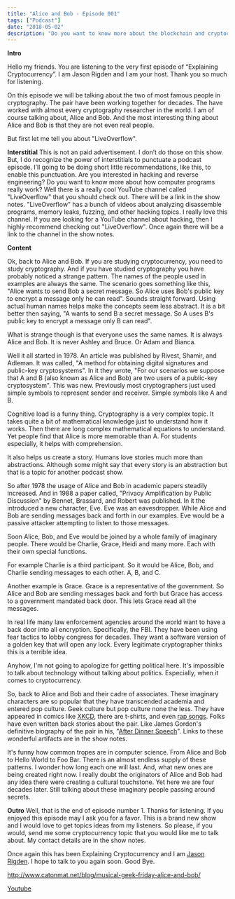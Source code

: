 ```yaml
---
title: "Alice and Bob - Episode 001"
tags: ["Podcast"]
date: "2018-05-02"
description: "Do you want to know more about the blockchain and cryptocurrency?"
---
```

**Intro**

Hello my friends. You are listening to the very first episode of “Explaining Cryptocurrency”. I am Jason Rigden and I am your host. Thank you so much for listening.

On this episode we will be talking about the two of  most famous people in cryptography. The pair have been working together for decades. The have worked with almost every cryptography researcher in the world. I am of course talking about, Alice and Bob. And the most interesting thing about Alice and Bob is that they are not even real people. 

But first let me tell you about "LiveOverflow".

**Interstitial**
This is not an paid advertisement. I don’t do those on this show. But, I do recognize the power of interstitials to punctuate a podcast episode. I’ll going to be doing short little recommendations, like this, to enable this punctuation. Are you interested in hacking and reverse engineering? Do you want to know more about how computer programs really work? Well there is a really cool YouTube channel called "LiveOverflow" that you should check out. There will be a link in the show notes. "LiveOverflow" has a bunch of videos about analyzing disassemble programs, memory leaks, fuzzing, and other hacking topics. I really love this channel. If you are looking for a YouTube channel about hacking, then I highly recommend checking out "LiveOverflow". Once again there will be a link to the channel in the show notes.

**Content**

Ok, back to Alice and Bob. If you are studying cryptocurrency, you need to study cryptography. And if you have studied  cryptography you have probably noticed a strange pattern. The names of the people used in examples are always the same. The scenario goes something like this, "Alice wants to send Bob a secret message. So Alice uses Bob's public key to encrypt a message only he can read". Sounds straight forward. Using actual human names helps make the concepts seem less abstract. It is a bit better then saying, "A wants to send B a secret message. So A uses B's public key to encrypt a message only B can read".

What is strange though is that everyone uses the same names. It is always Alice and Bob. It is never Ashley and Bruce. Or Adam and Bianca. 

Well it all started in 1978. An article was published by Rivest, Shamir, and Adleman. It was called, "A method for obtaining digital signatures and public-key cryptosystems". In it they wrote, "For our scenarios we suppose that A and B (also known as Alice and Bob) are two users of a public-key cryptosystem". This was new. Previously most cryptographers just used simple symbols to represent sender and receiver. Simple symbols like A and B.

Cognitive load is a funny thing. Cryptography is a very complex topic. It takes quite a bit of mathematical knowledge just to understand how it works. Then there are long complex mathematical equations to understand. Yet people find that Alice is more memorable than A. For students especially, it helps with comprehension.

It also helps us create a story. Humans love stories much more than abstractions. Although some might say that every story is an abstraction but that is a topic for another podcast show. 

So after 1978 the usage of Alice and Bob in academic papers steadily increased. And in 1988 a paper called, "Privacy Amplification by Public Discussion" by Bennet, Brassard, and Robert was published. In it the introduced a new character, Eve. Eve was an eavesdropper. While Alice and Bob are sending messages back and forth in our examples. Eve would be a passive attacker attempting to listen to those messages. 

Soon Alice, Bob, and Eve would be joined by a whole family of imaginary people. There would be Charlie, Grace, Heidi and many more. Each with their own special functions. 

For example Charlie is a third participant. So it would be Alice, Bob, and Charlie sending messages to each other. A, B, and C.

Another example is Grace. Grace is a representative of the government. So Alice and Bob are sending messages back and forth but Grace has access to a government mandated back door. This lets Grace read all the messages. 

In real life many law enforcement agencies around the world want to have a back door into all encryption. Specifically, the FBI. They have been using fear tactics to lobby congress for decades. They want a software version of a golden key that will open any lock. Every legitimate cryptographer thinks this is a terrible idea.

Anyhow, I'm not going to apologize for getting political here. It's impossible to talk about technology without talking about politics. Especially, when it comes to cryptocurrency. 

So, back to Alice and Bob and their cadre of associates. These imaginary characters are so popular that they have transcended academia and entered pop culture. Geek culture but pop culture none the less. They have appeared in comics like [XKCD](https://xkcd.com/177/), there are t-shirts, and even [rap songs](http://www.catonmat.net/blog/musical-geek-friday-alice-and-bob/
). Folks have even written back stories about the pair. Like James Gordon's definitive biography of the pair in his, "[After Dinner Speech](https://urbigenous.net/library/alicebob.html)". Links to these wonderful artifacts are in the show notes.

It's funny how common tropes are in computer science. From Alice and Bob to Hello World to Foo Bar. There is an almost endless supply of these patterns. I wonder how long each one will last. And, what new ones are being created right now. I really doubt the originators of Alice and Bob had any idea there were creating a cultural touchstone. Yet here we are four decades later. Still talking about these imaginary people passing around secrets.

**Outro**
Well, that is the end of episode number 1. Thanks for listening. If you enjoyed this episode may I ask you for a favor. This is a brand new show and I would love to get topics ideas from my listeners. So please, if you would, send me some cryptocurrency topic that you would like me to talk about. My contact details are in the show notes. 

Once again this has been Explaining Cryptocurrency and I am [Jason Rigden](https://twitter.com/mr_rigden). I hope to talk to you again soon. Good Bye.

http://www.catonmat.net/blog/musical-geek-friday-alice-and-bob/



[Youtube](https://www.youtube.com/c/MrRigdensChannel)


